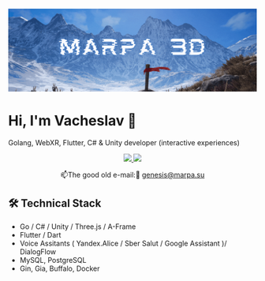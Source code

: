 [![Header](https://github.com/Marpa3D/Marpa3D/blob/main/assets/Marpa3D.gif)](https://marpa.su)

# Hi, I'm Vacheslav 👋
Golang, WebXR, Flutter, C# & Unity developer (interactive experiences)

<p align='center'>
  <a href="https://t.me/Marpa3D">
       <img src="https://img.shields.io/badge/Telegram-2CA5E0?style=for-the-badge&logo=telegram&logoColor=white"/>
   </a>
   <a href="https://m.me/Marpa3D">
       <img src="https://img.shields.io/badge/Messenger-00B2FF?style=for-the-badge&logo=messenger&logoColor=white"/>
   </a>   
<p align='center'>
   📫The good old e-mail:🙂 <a href='mailto:genesis@marpa.su'>genesis@marpa.su</a>
</p>

## 🛠 Technical Stack
*   Go / C# / Unity / Three.js / A-Frame
*   Flutter / Dart
*   Voice Assitants ( Yandex.Alice / Sber Salut / Google Assistant )/ DialogFlow
*   MySQL, PostgreSQL
*   Gin, Gia, Buffalo, Docker
